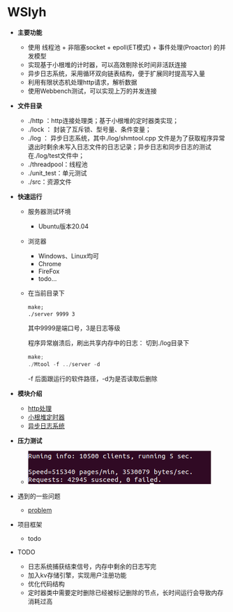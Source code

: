 # WSlyh
- **主要功能**
    - 使用 线程池 + 非阻塞socket + epoll(ET模式) + 事件处理(Proactor) 的并发模型
    - 实现基于小根堆的计时器，可以高效剔除长时间非活跃连接
    - 异步日志系统，采用循环双向链表结构，便于扩展同时提高写入量
    - 利用有限状态机处理http请求，解析数据
    - 使用Webbench测试，可以实现上万的并发连接

- **文件目录**
    - ./http ：http连接处理类；基于小根堆的定时器类实现；
    - ./lock ： 封装了互斥锁、型号量、条件变量；
    - ./log ： 异步日志系统，其中./log/shmtool.cpp 文件是为了获取程序异常退出时剩余未写入日志文件的日志记录；异步日志和同步日志的测试在./log/test文件中；
    - ./threadpool：线程池
    - ./unit_test：单元测试
    - ./src：资源文件


- **快速运行**
    - 服务器测试环境  
        - Ubuntu版本20.04
    - 浏览器
        - Windows、Linux均可
        - Chrome
        - FireFox
        - todo...
    - 在当前目录下
        ```C++;
        make;
        ./server 9999 3
        ```
        其中9999是端口号，3是日志等级

        程序异常崩溃后，刷出共享内存中的日志：
        切到./log目录下
        ```C++
        make;
        ./Mtool -f ../server -d
        ```
        -f 后面跟运行的软件路径，-d为是否读取后删除


- **模块介绍**
    - [http处理](https://github.com/hustlyhang/WSlyh/blob/master/http/README.md)
    - [小根堆定时器](https://github.com/hustlyhang/WSlyh/blob/master/http/README.md)
    - [异步日志系统](https://github.com/hustlyhang/WSlyh/blob/master/log/README.md)


- **压力测试**
    - ![pic](https://github.com/hustlyhang/WSlyh/blob/master/src/webbenchtest.png)

- 遇到的一些问题  
    - [problem](https://github.com/hustlyhang/WSlyh/blob/master/src/PROBLEM.md)

- 项目框架
    - todo

- TODO
    - 日志系统捕获结束信号，内存中剩余的日志写完
    - 加入kv存储引擎，实现用户注册功能
    - 优化代码结构
    - 定时器类中需要定时删除已经被标记删除的节点，长时间运行会导致内存消耗过高
